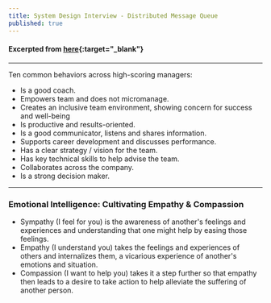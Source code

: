 ```yaml
---
title: System Design Interview - Distributed Message Queue
published: true
---
```


#### Excerpted from [here](https://youtu.be/iJLL-KPqBpM){:target="_blank"}

-----------------------

Ten common behaviors across high-scoring managers:
- Is a good coach.
- Empowers team and does not micromanage.
- Creates an inclusive team environment, showing concern for success and well-being
- Is productive and results-oriented.
- Is a good communicator, listens and shares information.
- Supports career development and discusses performance.
- Has a clear strategy / vision for the team.
- Has key technical skills to help advise the team.
- Collaborates across the company.
- Is a strong decision maker.

-----------------------

### Emotional Intelligence: Cultivating Empathy & Compassion

- Sympathy (I feel for you) is the awareness of another's feelings and experiences and understanding that one might help by easing those feelings.
- Empathy (I understand you) takes the feelings and experiences of others and internalizes them, a vicarious experience of another's emotions and situation.
- Compassion (I want to help you) takes it a step further so that empathy then leads to a desire to take action to help alleviate the suffering of another person.
